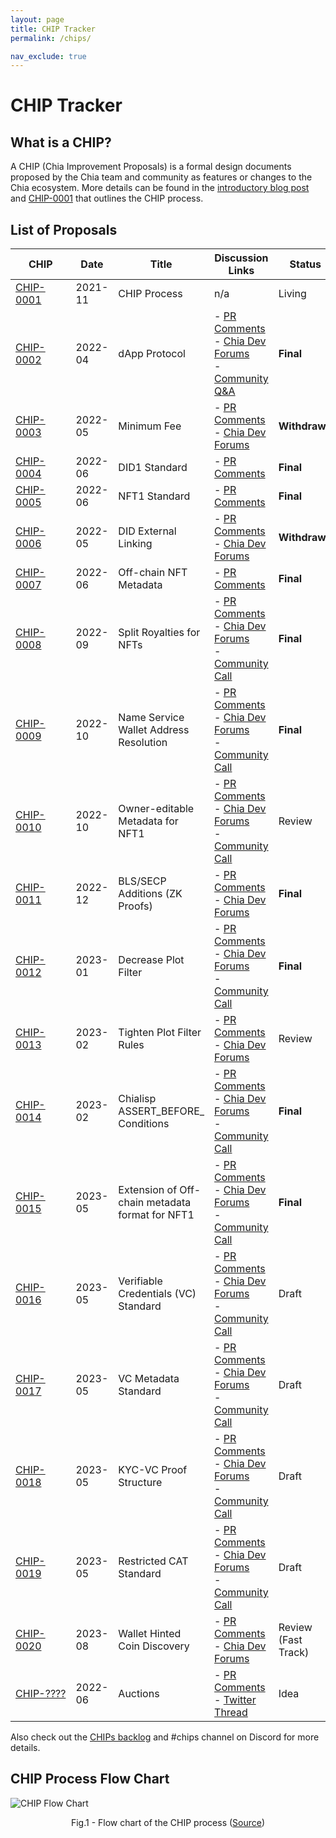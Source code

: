 ```yaml
---
layout: page
title: CHIP Tracker
permalink: /chips/

nav_exclude: true
---
```


# CHIP Tracker

## What is a CHIP?
A CHIP (Chia Improvement Proposals) is a formal design documents proposed by the Chia team and community as features or changes to the Chia ecosystem. More details can be found in the [introductory blog post](https://www.chia.net/2022/02/14/chia-improvement-proposals.en.html) and [CHIP-0001](https://github.com/Chia-Network/chips/blob/main/CHIPs/chip-0001.md) that outlines the CHIP process.

## List of Proposals

| CHIP | Date | Title | Discussion Links | Status |
| --- | --- | --- | --- | --- |
| [CHIP-0001](https://github.com/Chia-Network/chips/blob/main/CHIPs/chip-0001.md)                               | 2021-11 | CHIP Process | n/a | Living |
| [CHIP-0002](https://github.com/GobyWallet/chips/blob/chip0002/CHIPs/chip-0002.md)                             | 2022-04 | dApp Protocol | - [PR Comments](https://github.com/Chia-Network/chips/pull/9) <br /> - [Chia Dev Forums](https://developers.chia.net/t/chip-0002-dapp-protocol/574) <br /> - [Community Q&A](https://youtu.be/c9tRXRiUw_8)  | <strong>Final</strong> |
| [CHIP-0003](https://github.com/Chia-Network/chips/blob/7ac848115cc8ce48663d6ac17a7563cc4c7822a3/CHIPs/chip-0003.md)                                | 2022-05 | Minimum Fee | - [PR Comments](https://github.com/Chia-Network/chips/pull/13) <br /> - [Chia Dev Forums](https://developers.chia.net/t/chip-0003-minimum-fee/535) | <strong>Withdrawn</strong> |
| [CHIP-0004](https://github.com/Chia-Network/chips/blob/3f208bedcded1860925beacc5941b3809c86058e/CHIPs/chip-0004.md)                               | 2022-06 | DID1 Standard | - [PR Comments]() | <strong>Final</strong> |
| [CHIP-0005](https://github.com/Chia-Network/chips/blob/867440430b75735fcc7655cb7bd95a6cf8c56a11/CHIPs/chip-0005.md)                               | 2022-06 | NFT1 Standard | - [PR Comments](https://github.com/Chia-Network/chips/pull/19) <br />  | <strong>Final</strong> |
| [CHIP-0006](https://github.com/Trifolio/chips/blob/main/CHIPs/chip-trifolio-did-external-linking.md)          | 2022-05 | DID External Linking | - [PR Comments](https://github.com/Chia-Network/chips/pull/12) <br /> - [Chia Dev Forums](https://developers.chia.net/t/chip-0006-did-external-identity-linking) | <strong>Withdrawn</strong> |
| [CHIP-0007](https://github.com/Chia-Network/chips/blob/71388a28e15b9d9a0e2d9d98e9b92a9c96f97cf0/CHIPs/chip-0007.md)    | 2022-06 | Off-chain NFT Metadata | - [PR Comments](https://github.com/Chia-Network/chips/pull/26) | <strong>Final</strong> |
| [CHIP-0008](https://github.com/Chia-Network/chips/blob/main/CHIPs/chip-0008.md)                               | 2022-09 | Split Royalties for NFTs | - [PR Comments](https://github.com/Chia-Network/chips/pull/30) <br /> - [Chia Dev Forums](https://developers.chia.net/t/chip-0008-nft-royalty-splitting/698) <br /> - [Community Call](https://drive.google.com/file/d/18NyB13Cu24VNRFOKl0umbNq1tzzLY1jj/view)| <strong>Final</strong> |
| [CHIP-0009](https://github.com/Chia-Network/chips/blob/main/CHIPs/chip-0009.md)                               | 2022-10 | Name Service Wallet Address Resolution | - [PR Comments](https://github.com/Chia-Network/chips/pull/34) <br /> - [Chia Dev Forums](https://developers.chia.net/t/chip-0009-name-service-wallet-address-resolution/720) <br /> - [Community Call](https://www.youtube.com/watch?v=N7u3Zg_9WMs) | <strong>Final</strong> |
| [CHIP-0010](https://github.com/Chia-Network/chips/blob/878bbb6968e161275b75bf3d000c110d8c83900a/CHIPs/chip-0010.md)  | 2022-10 | Owner-editable Metadata for NFT1 | - [PR Comments](https://github.com/Chia-Network/chips/pull/33) <br /> - [Chia Dev Forums](https://developers.chia.net/t/chip-0010-owner-editable-metadata-format-for-nft1/723) <br /> - [Community Call](https://www.youtube.com/watch?v=vPN3FFU0acc) | Review |
| [CHIP-0011](https://github.com/Chia-Network/chips/blob/bls_additions/CHIPs/chip-0011.md)                      | 2022-12 | BLS/SECP Additions (ZK Proofs) | - [PR Comments](https://github.com/Chia-Network/chips/pull/46) <br /> - [Chia Dev Forums](https://developers.chia.net/t/chip-0011-bls-additions/758) | <strong>Final</strong> |
| [CHIP-0012](https://github.com/Chia-Network/chips/blob/8a4ce8cee44b6b5816b0093d47015be4cfac1de2/CHIPs/chip-0012.md)  | 2023-01 | Decrease Plot Filter | - [PR Comments](https://github.com/Chia-Network/chips/pull/53) <br /> - [Chia Dev Forums](https://developers.chia.net/t/chip-0012-plot-filter-reduction/810) <br /> - [Community Call](https://www.youtube.com/watch?v=hf01z8Uhj1Y) | <strong>Final</strong> |
| [CHIP-0013](https://github.com/Chia-Network/chips/blob/6a6351d9625f10ee8306bb0af98bd94ab0072d9b/CHIPs/chip-0013.md)  | 2023-02 | Tighten Plot Filter Rules | - [PR Comments](https://github.com/Chia-Network/chips/pull/57) <br /> - [Chia Dev Forums](https://developers.chia.net/t/chip-0013-tighten-plot-filter-rules/819) | Review |
| [CHIP-0014](https://github.com/Chia-Network/chips/blob/aa5a0ce847cccf39f5e24e3bd32e00bf2dd4b38b/CHIPs/chip-0014.md)  | 2023-02 | Chialisp ASSERT_BEFORE_ Conditions | - [PR Comments](https://github.com/Chia-Network/chips/pull/59) <br /> - [Chia Dev Forums](https://developers.chia.net/t/chip-0014-chialisp-assert-before-conditions/821) <br /> - [Community Call](https://www.youtube.com/watch?v=_CHs87Ywklw) | <strong>Final</strong> |
| [CHIP-0015](https://github.com/Chia-Network/chips/blob/6863bd7f6dd307b17dae64b0f83069cc90678e51/CHIPs/chip-0015.md)  | 2023-05 | Extension of Off-chain metadata format for NFT1 | - [PR Comments](https://github.com/Chia-Network/chips/pull/62) <br /> - [Chia Dev Forums](https://developers.chia.net/t/chip-0015-extension-of-off-chain-metadata-format-for-nft1/876) <br /> - [Community Call](https://www.youtube.com/watch?v=gZ9V5GxT0GU) | <strong>Final</strong> |
| [CHIP-0016](https://github.com/Chia-Network/chips/blob/5c57550354b3b2f13d71a4854fbcc3b7537ab570/CHIPs/chip-0016.md)  | 2023-05 | Verifiable Credentials (VC) Standard | - [PR Comments](https://github.com/Chia-Network/chips/pull/65) <br /> - [Chia Dev Forums](https://developers.chia.net/t/chip-0016-vc1-standard/886) <br /> - [Community Call](https://www.youtube.com/watch?v=WUf79mnlUQQ) | Draft |
| [CHIP-0017](https://github.com/Chia-Network/chips/blob/0b869a5daafa7b9125e89aa73e275031d85da996/CHIPs/chip-0017.md)  | 2023-05 | VC Metadata Standard | - [PR Comments](https://github.com/Chia-Network/chips/pull/66) <br /> - [Chia Dev Forums](https://developers.chia.net/t/chip-0017-vc-metadata-structure/887) <br /> - [Community Call](https://www.youtube.com/watch?v=WUf79mnlUQQ)| Draft |
| [CHIP-0018](https://github.com/Chia-Network/chips/blob/88655f8d449a9e565d09fd8ed71933c91e4672aa/CHIPs/chip-0018.md)  | 2023-05 | KYC-VC Proof Structure | - [PR Comments](https://github.com/Chia-Network/chips/pull/67) <br /> - [Chia Dev Forums](https://developers.chia.net/t/chip-0018-kyc-vc-proof-structure/888) <br /> - [Community Call](https://www.youtube.com/watch?v=WUf79mnlUQQ) | Draft |
| [CHIP-0019](https://github.com/Chia-Network/chips/blob/ae85861873f9d6f259f1a2a98b19a370c7cbb6cf/CHIPs/chip-0019.md)  | 2023-05 | Restricted CAT Standard | - [PR Comments](https://github.com/Chia-Network/chips/pull/68) <br /> - [Chia Dev Forums](https://developers.chia.net/t/chip-0019-restricted-cat-standard/889) <br /> - [Community Call](https://www.youtube.com/watch?v=WUf79mnlUQQ) | Draft |
| [CHIP-0020](https://github.com/Chia-Network/chips/blob/14b2492a1dcc78280a4b4d6f51f21d87a896aaac/CHIPs/chip-0020.md)  | 2023-08 | Wallet Hinted Coin Discovery | - [PR Comments](https://github.com/Chia-Network/chips/pull/81) <br /> - [Chia Dev Forums](https://developers.chia.net/t/chip-0020-wallet-hinted-coin-discovery/954/2) <br /> | Review (Fast Track) |
| [CHIP-????](https://github.com/joshpainter/chips/blob/main/CHIPs/chip-joshpainter-auctions.md)                | 2022-06 | Auctions | - [PR Comments](https://github.com/Chia-Network/chips/pull/24) <br /> - [Twitter Thread](https://twitter.com/endertown/status/1537076782779797505)  | Idea |


<style>
 td {
    max-width: 200px;
}
</style>

Also check out the [CHIPs backlog](https://github.com/Chia-Network/chips/projects/1) and #chips channel on Discord for more details.

## CHIP Process Flow Chart

![CHIP Flow Chart](https://www.chia.net/wp-content/uploads/2022/08/image-21.png)
<p align = "center">
Fig.1 - Flow chart of the CHIP process (<a href="https://www.chia.net/2022/02/14/chia-improvement-proposals.en.html" target="_blank">Source</a>)
</p>
